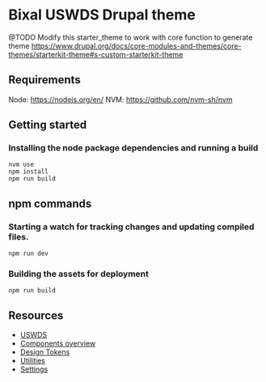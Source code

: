 # Bixal USWDS Drupal theme

@TODO Modify this starter_theme to work with core function to generate theme
https://www.drupal.org/docs/core-modules-and-themes/core-themes/starterkit-theme#s-custom-starterkit-theme

## Requirements

Node: https://nodejs.org/en/
NVM: https://github.com/nvm-sh/nvm

## Getting started

### Installing the node package dependencies and running a build
```
nvm use
npm install
npm run build
```

## npm commands

### Starting a watch for tracking changes and updating compiled files.

```
npm run dev
```

### Building the assets for deployment
```
npm run build
```

## Resources

- [USWDS](https://designsystem.digital.gov/)
- [Components overview](https://designsystem.digital.gov/components/overview/)
- [Design Tokens](https://designsystem.digital.gov/design-tokens/)
- [Utilities](https://designsystem.digital.gov/utilities/)
- [Settings](https://designsystem.digital.gov/documentation/settings/)

